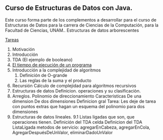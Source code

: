 ## Curso de Estructuras de Datos con Java.
Este curso forma parte de los complementos a desarrollar para el curso de Estructuras de Datos para la carrera de Ciencias de la Computación, para la Facultad de Ciencias, UNAM.. Estructuras de datos arborescentes

[Tareas](capitulos/tareas.md)

1. Motivación
2. Introducción
3. TDA
   (El ejemplo de booleano)
4. [El tiempo de ejecución de un programa](capitulos/moduloTiempoEjecuciónPrograma.md)
5. Introducción a la complejidad de algoritmos
    1. Definición de O-grande
    2. Las reglas de la suma y el producto
7. Recursión
   Cálculo de complejidad para algoritmos recursivos
8. Estructuras de datos
   Definicion. operaciones y su clasificaciòn.    
9. Arreglos.
Polinomio de direccionamiento
Caracteristicas
De una dimension
De dos dimensiones
Definicion gral
Tarea: Les deje de tarea con puntos extras que hagan un esquema del polinomio para dos dimensiones
10. Estructuras de datos lineales.
    9.1 Listas ligadas
    que son, que operaciones tienen.
    Definición del TDA celda
    Definicion del TDA ListaLigada
     metodos de servicio: agregarEnCabeza, agregarEnCola, AgregarDespuésDeUnValor, eliminarDadoUnValor



